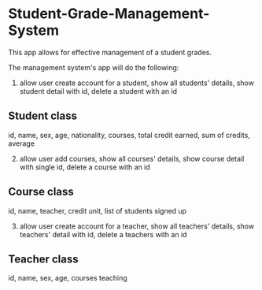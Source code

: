 # Student-Grade-Management-System
This app allows for effective management of a student grades.

The management system's app will do the following:

1. allow user create account for a student, show all students' details,
 show student detail with id, delete a student with an id

Student class
-------------
id, name, sex, age, nationality, courses, total credit earned, sum of credits, average

2. allow user add courses, show all courses' details, show course detail with single id,
 delete a course with an id

Course class
-------------
id, name, teacher, credit unit, list of students signed up

3. allow user create account for a teacher, show all teachers' details,
 show teachers' detail with id, delete a teachers with an id

Teacher class
--------------
id, name, sex, age, courses teaching

